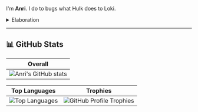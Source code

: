 I'm **Anri**. I do to bugs what Hulk does to Loki.

<details>
<summary>Elaboration</summary>
<br/>
Hi, I'm Anri Lombard. A student and engineer who typically takes pride in learning difficult concepts, then applying them to useful/interesting projects. Currently, the focus is on AI-centric projects; it is a deeply impactful yet complicated field that grabs my interest.

## 📬 Get in Touch

- [LinkedIn](https://www.linkedin.com/in/anri-lombard-ab37ab201/)
- [Website](https://anri-lombard-v4-anri-lombard.vercel.app/)

</details>

---

## 📊 GitHub Stats

| Overall |
|---|
| <img src="https://github-readme-stats.vercel.app/api?username=Anri-Lombard&show_icons=true&include_all_commits=true&count_private=true&line_height=28&rank_icon=github&theme=transparent&hide_border=true" alt="Anri's GitHub stats" /> |

| Top Languages | Trophies |
|---|---|
| <img src="https://github-readme-stats.vercel.app/api/top-langs/?username=Anri-Lombard&layout=compact&langs_count=10&card_width=360&theme=transparent&hide_border=true" alt="Top Languages" /> | <img src="https://github-profile-trophy.vercel.app/?username=Anri-Lombard&theme=flat&no-frame=true&no-bg=true&margin-w=10" alt="GitHub Profile Trophies" /> |
